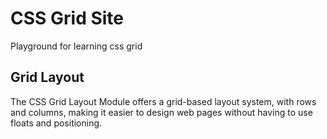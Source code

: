 # CSS Grid Site
Playground for learning css grid

## Grid Layout
The CSS Grid Layout Module offers a grid-based layout system, with rows and columns, making it easier to design web pages without having to use floats and positioning.
